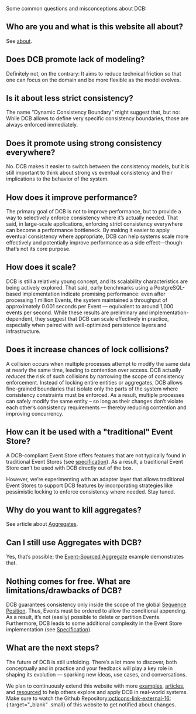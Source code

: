 Some common questions and misconceptions about DCB:

## Who are you and what is this website all about?

See [about](about.md).

## Does DCB promote lack of modeling?

Definitely not, on the contrary: It aims to reduce technical friction so that one can focus on the domain and be more flexible as the model evolves.

## Is it about less strict consistency?

The name "Dynamic Consistency Boundary" might suggest that, but no: While DCB allows to define very specific consistency boundaries, those are always enforced immediately.

## Does it promote using strong consistency everywhere?

No. DCB makes it easier to switch between the consistency models, but it is still important to think about strong vs eventual consistency and their implications to the behavior of the system.

## How does it improve performance?

The primary goal of DCB is not to improve performance, but to provide a way to selectively enforce consistency where it’s actually needed. That said, in large-scale applications, enforcing strict consistency everywhere can become a performance bottleneck. By making it easier to apply eventual consistency where appropriate, DCB can help systems scale more effectively and potentially improve performance as a side effect—though that’s not its core purpose.

## How does it scale?

DCB is still a relatively young concept, and its scalability characteristics are being actively explored. That said, early benchmarks using a PostgreSQL-based implementation indicate promising performance: even after processing 1 million Events, the system maintained a throughput of approximately 0.001 seconds per Event — equivalent to around 1,000 events per second. While these results are preliminary and implementation-dependent, they suggest that DCB can scale effectively in practice, especially when paired with well-optimized persistence layers and infrastructure.

## Does it increase chances of lock collisions?

A collision occurs when multiple processes attempt to modify the same data at nearly the same time, leading to contention over access. DCB actually _reduces_ the risk of such collisions by narrowing the scope of consistency enforcement. Instead of locking entire entities or aggregates, DCB allows fine-grained boundaries that isolate only the parts of the system where consistency constraints must be enforced. As a result, multiple processes can safely modify the same entity – so long as their changes don’t violate each other’s consistency requirements — thereby reducing contention and improving concurrency.

## How can it be used with a "traditional" Event Store?

A DCB-compliant Event Store offers features that are not typically found in traditional Event Stores (see [specification](specification.md)). As a result, a traditional Event Store can't be used with DCB directly out of the box.

However, we’re experimenting with an adapter layer that allows traditional Event Stores to support DCB features by incorporating strategies like pessimistic locking to enforce consistency where needed. Stay tuned.

## Why do you want to kill aggregates?

See article about [Aggregates](topics/aggregates.md).

## Can I still use Aggregates with DCB?

Yes, that’s possible; the [Event-Sourced Aggregate](examples/event-sourced-aggregate.md) example demonstrates that.

## Nothing comes for free. What are limitations/drawbacks of DCB?

DCB guarantees consistency only inside the scope of the global [Sequence Position](specification.md#sequence-position). Thus, Events must be ordered to allow the conditional appending.
As a result, it’s not (easily) possible to delete or partition Events.
Furthermore, DCB leads to some additional complexity in the Event Store implementation (see [Specification](specification.md)).

## What are the next steps?

The future of DCB is still unfolding. There’s a lot more to discover, both conceptually and in practice and your feedback will play a key role in shaping its evolution — sparking new ideas, use cases, and conversations.

We plan to continuously extend this website with more [examples](examples/index.md), [articles](topics/index.md), and [resourced](resources/index.md) to help others explore and apply DCB in real-world systems. Make sure to watch the Github Repository[:octicons-link-external-16:](https://github.com/dcb-events/dcb-events.github.io){:target="_blank" .small} of this website to get notified about changes.